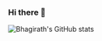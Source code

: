 ### Hi there 👋

<!--
**bhagirath-bhp/bhagirath-bhp** is a ✨ _special_ ✨ repository because its `README.md` (this file) appears on your GitHub profile.

Here are some ideas to get you started:

- 🔭 I’m currently working on 
 🌱 I’m currently learning basic machine learning and cyber sec
 👯 I’m looking to collaborate on an e commerce project
- 🤔 I’m looking for help with ...
 💬 Ask me about Space, Travel & Tech
- 📫 How to reach me: 
- 😄 Pronouns: ...
- ⚡ Fun fact: ...
-->
![Bhagirath's GitHub stats](https://github-readme-stats.vercel.app/api?username=bhagirath-bhp&show_icons=true&theme=radical)
